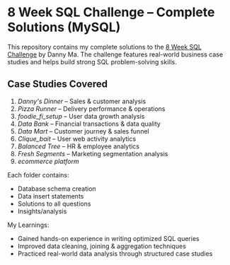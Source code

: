 # 8 Week SQL Challenge – Complete Solutions (MySQL)

This repository contains my complete solutions to the [8 Week SQL Challenge](https://8weeksqlchallenge.com/) by Danny Ma. The challenge features real-world business case studies and helps build strong SQL problem-solving skills.

## Case Studies Covered

1. *Danny's Dinner* – Sales & customer analysis  
2. *Pizza Runner* – Delivery performance & operations  
3. *foodie_fi_setup* – User data growth analysis  
4. *Data Bank* – Financial transactions & data quality  
5. *Data Mart* – Customer journey & sales funnel  
6. *Clique_bait* – User web activity analytics  
7. *Balanced Tree* – HR & employee analytics  
8. *Fresh Segments* – Marketing segmentation analysis
9. *ecommerce platform* 

Each folder contains:
- Database schema creation
- Data insert statements
- Solutions to all questions
- Insights/analysis

My Learnings:
- Gained hands-on experience in writing optimized SQL queries
- Improved data cleaning, joining & aggregation techniques
- Practiced real-world data analysis through structured case studies
